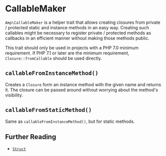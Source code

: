 # CallableMaker

`Amp\CallableMaker` is a helper trait that allows creating closures from private / protected static and instance methods in an easy way. Creating such callables might be necessary to register private / protected methods as callbacks in an efficient manner without making those methods public.

This trait should only be used in projects with a PHP 7.0 minimum requirement. If PHP 7.1 or later are the minimum requirement, `Closure::fromCallable` should be used directly.

## `callableFromInstanceMethod()`

Creates a `Closure` form an instance method with the given name and returns it. The closure can be passed around without worrying about the method's visibility.

## `callableFromStaticMethod()`

Same as `callableFromInstanceMethod()`, but for static methods.

## Further Reading

 * [`Struct`](./struct.md)
